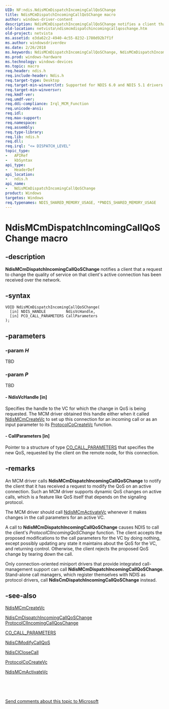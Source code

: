 ```yaml
---
UID: NF:ndis.NdisMCmDispatchIncomingCallQoSChange
title: NdisMCmDispatchIncomingCallQoSChange macro
author: windows-driver-content
description: NdisMCmDispatchIncomingCallQoSChange notifies a client that a request to change the quality of service on that client's active connection has been received over the network.
old-location: netvista\ndismcmdispatchincomingcallqoschange.htm
old-project: netvista
ms.assetid: e3da62c2-4940-4c55-8232-1780d92b7f1f
ms.author: windowsdriverdev
ms.date: 2/26/2018
ms.keywords: NdisMCmDispatchIncomingCallQoSChange, NdisMCmDispatchIncomingCallQoSChange macro [Network Drivers Starting with Windows Vista], condis_mcm_ref_d926c691-a75e-4195-9026-67429043a821.xml, ndis/NdisMCmDispatchIncomingCallQoSChange, netvista.ndismcmdispatchincomingcallqoschange
ms.prod: windows-hardware
ms.technology: windows-devices
ms.topic: macro
req.header: ndis.h
req.include-header: Ndis.h
req.target-type: Desktop
req.target-min-winverclnt: Supported for NDIS 6.0 and NDIS 5.1 drivers (see       NdisMCmDispatchIncomingCallQoSChange (NDIS 5.1)) in Windows Vista. Supported for NDIS 5.1 drivers   (see       NdisMCmDispatchIncomingCallQoSChange (NDIS 5.1)) in Windows XP.
req.target-min-winversvr: 
req.kmdf-ver: 
req.umdf-ver: 
req.ddi-compliance: Irql_MCM_Function
req.unicode-ansi: 
req.idl: 
req.max-support: 
req.namespace: 
req.assembly: 
req.type-library: 
req.lib: ndis.h
req.dll: 
req.irql: "<= DISPATCH_LEVEL"
topic_type:
-	APIRef
-	kbSyntax
api_type:
-	HeaderDef
api_location:
-	ndis.h
api_name:
-	NdisMCmDispatchIncomingCallQoSChange
product: Windows
targetos: Windows
req.typenames: NDIS_SHARED_MEMORY_USAGE, *PNDIS_SHARED_MEMORY_USAGE
---
```


# NdisMCmDispatchIncomingCallQoSChange macro


## -description


<b>NdisMCmDispatchIncomingCallQoSChange</b> notifies a client that a request to change the quality of
  service on that client's active connection has been received over the network.


## -syntax


````
VOID NdisMCmDispatchIncomingCallQoSChange(
  [in] NDIS_HANDLE         NdisVcHandle,
  [in] PCO_CALL_PARAMETERS CallParameters
);
````


## -parameters




### -param _H_

TBD


### -param _P_

TBD






#### - NdisVcHandle [in]

Specifies the handle to the VC for which the change in QoS is being requested. The MCM driver
     obtained this handle either when it called 
     <a href="..\ndis\nf-ndis-ndismcmcreatevc.md">NdisMCmCreateVc</a> to set up this connection
     for an incoming call or as an input parameter to its 
     <a href="..\ndis\nc-ndis-protocol_co_create_vc.md">ProtocolCoCreateVc</a> function.


#### - CallParameters [in]

Pointer to a structure of type 
     <a href="https://msdn.microsoft.com/library/windows/hardware/ff545384">CO_CALL_PARAMETERS</a> that specifies the new
     QoS, requested by the client on the remote node, for this connection.


## -remarks



An MCM driver calls 
    <b>NdisMCmDispatchIncomingCallQoSChange</b> to notify the client that it has received a request to modify
    the QoS on an active connection. Such an MCM driver supports dynamic QoS changes on active calls, which
    is a feature like QoS itself that depends on the signaling protocol.

The MCM driver should call 
    <a href="..\ndis\nf-ndis-ndismcmactivatevc.md">NdisMCmActivateVc</a> whenever it makes
    changes in the call parameters for an active VC.

A call to 
    <b>NdisMCmDispatchIncomingCallQoSChange</b> causes NDIS to call the client's 
    <i>ProtocolClIncomingQoSChange</i> function. The client accepts the proposed modifications to the call
    parameters for the VC by doing nothing, except possibly updating any state it maintains about the QoS for
    the VC, and returning control. Otherwise, the client rejects the proposed QoS change by tearing down the
    call.

Only connection-oriented miniport drivers that provide integrated call-management support can call 
    <b>NdisMCmDispatchIncomingCallQoSChange</b>. Stand-alone call managers, which register themselves with
    NDIS as protocol drivers, call 
    <b>NdisCmDispatchIncomingCallQoSChange</b> instead.




## -see-also

<a href="..\ndis\nf-ndis-ndismcmcreatevc.md">NdisMCmCreateVc</a>



<a href="..\ndis\nf-ndis-ndiscmdispatchincomingcallqoschange.md">
   NdisCmDispatchIncomingCallQoSChange</a>



<a href="..\ndis\nc-ndis-protocol_cl_incoming_call_qos_change.md">
   ProtocolClIncomingCallQosChange</a>



<a href="https://msdn.microsoft.com/library/windows/hardware/ff545384">CO_CALL_PARAMETERS</a>



<a href="..\ndis\nf-ndis-ndisclmodifycallqos.md">NdisClModifyCallQoS</a>



<a href="..\ndis\nf-ndis-ndisclclosecall.md">NdisClCloseCall</a>



<a href="..\ndis\nc-ndis-protocol_co_create_vc.md">ProtocolCoCreateVc</a>



<a href="..\ndis\nf-ndis-ndismcmactivatevc.md">NdisMCmActivateVc</a>



 

 

<a href="mailto:wsddocfb@microsoft.com?subject=Documentation%20feedback [netvista\netvista]:%20NdisMCmDispatchIncomingCallQoSChange macro%20 RELEASE:%20(2/26/2018)&amp;body=%0A%0APRIVACY STATEMENT%0A%0AWe use your feedback to improve the documentation. We don't use your email address for any other purpose, and we'll remove your email address from our system after the issue that you're reporting is fixed. While we're working to fix this issue, we might send you an email message to ask for more info. Later, we might also send you an email message to let you know that we've addressed your feedback.%0A%0AFor more info about Microsoft's privacy policy, see http://privacy.microsoft.com/en-us/default.aspx." title="Send comments about this topic to Microsoft">Send comments about this topic to Microsoft</a>

